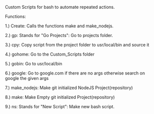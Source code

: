 Custom Scripts for bash to automate repeated actions.

Functions:

1.) Create: Calls the functions make and make_nodejs.

2.) gp: Stands for "Go Projects": Go to projects folder.

3.) cpy: Copy script from the project folder to usr/local/bin and source it

4.) gohome: Go to the Custom_Scripts folder

5.) gobin: Go to usr/local/bin

6.) google: Go to google.com if there are no args otherwise search on google the given args

7.) make_nodejs: Make git initialized NodeJS Project(repository)

8.) make: Make Empty git initialized Project(repository)

9.) ns: Stands for "New Script": Make new bash script.
